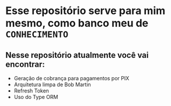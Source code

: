 # Esse repositório serve para mim mesmo, como banco meu de `CONHECIMENTO`

## Nesse repositório atualmente você vai encontrar:

* Geração de cobrança para pagamentos por PIX
* Arquitetura limpa de Bob Martin
* Refresh Token
* Uso do Type ORM
